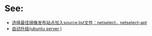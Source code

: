 # See: 
- [选择最佳镜像发布站点加入source.list文件：netselect，netselect-apt](https://www.cnblogs.com/Qwells/p/5253492.html)
- [自动升级(ubuntu server )](https://github.com/AaG7xNnrgbzeyqc5woPS/linux_help/blob/master/ubuntu%2020.04/%E8%87%AA%E5%8A%A8%E5%8D%87%E7%BA%A7(ubuntu%20server%20).md)
